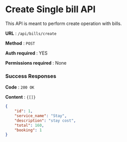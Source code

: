 # Create Single bill API

This API is meant to perform create operation with bills.

**URL** : `/api/bills/create`

**Method** : `POST`

**Auth required** : YES

**Permissions required** : None

### Success Responses

**Code** : `200 OK`

**Content** : `{[]}`

```json
{
    "id": 1,
    "service_name": "Stay",
    "description": "stay cost",
    "total": 160,
    "booking": 1
}
```



